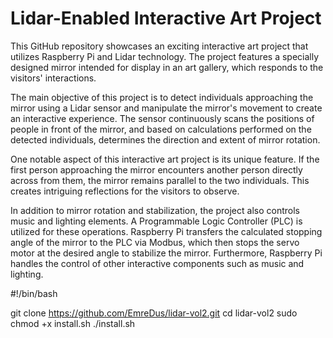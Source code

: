 # Lidar-Enabled Interactive Art Project

This GitHub repository showcases an exciting interactive art project that utilizes Raspberry Pi and Lidar technology. The project features a specially designed mirror intended for display in an art gallery, which responds to the visitors' interactions.

The main objective of this project is to detect individuals approaching the mirror using a Lidar sensor and manipulate the mirror's movement to create an interactive experience. The sensor continuously scans the positions of people in front of the mirror, and based on calculations performed on the detected individuals, determines the direction and extent of mirror rotation.

One notable aspect of this interactive art project is its unique feature. If the first person approaching the mirror encounters another person directly across from them, the mirror remains parallel to the two individuals. This creates intriguing reflections for the visitors to observe.

In addition to mirror rotation and stabilization, the project also controls music and lighting elements. A Programmable Logic Controller (PLC) is utilized for these operations. Raspberry Pi transfers the calculated stopping angle of the mirror to the PLC via Modbus, which then stops the servo motor at the desired angle to stabilize the mirror. Furthermore, Raspberry Pi handles the control of other interactive components such as music and lighting.





#!/bin/bash

git clone https://github.com/EmreDus/lidar-vol2.git
cd lidar-vol2
sudo chmod +x install.sh
./install.sh
